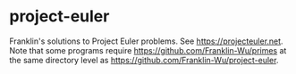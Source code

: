 # project-euler
Franklin's solutions to Project Euler problems. See https://projecteuler.net.
Note that some programs require https://github.com/Franklin-Wu/primes at the same directory level as https://github.com/Franklin-Wu/project-euler.
